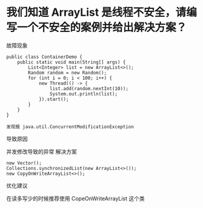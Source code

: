 # 我们知道 ArrayList 是线程不安全，请编写一个不安全的案例并给出解决方案？
故障现象

```
public class ContainerDemo {
    public static void main(String[] args) {
        List<Integer> list = new ArrayList<>();
        Random random = new Random();
        for (int i = 0; i < 100; i++) {
            new Thread(() -> {
                list.add(random.nextInt(10));
                System.out.println(list);
            }).start();
        }
    }
}
```
`发现报 java.util.ConcurrentModificationException`

导致原因

并发修改导致的异常
解决方案

```
new Vector();
Collections.synchronizedList(new ArrayList<>());
new CopyOnWriteArrayList<>();
```
优化建议

在读多写少的时候推荐使用 CopeOnWriteArrayList 这个类